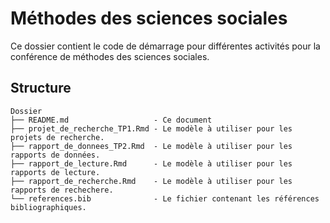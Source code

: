 # Méthodes des sciences sociales

Ce dossier contient le code de démarrage pour différentes activités pour la conférence de méthodes des sciences sociales.

## Structure


```
Dossier
├── README.md                   - Ce document
├── projet_de_recherche_TP1.Rmd - Le modèle à utiliser pour les projets de recherche.
├── rapport_de_donnees_TP2.Rmd  - Le modèle à utiliser pour les rapports de données.
├── rapport_de_lecture.Rmd      - Le modèle à utiliser pour les rapports de lecture.
├── rapport_de_recherche.Rmd    - Le modèle à utiliser pour les rapports de rechechere.
└── references.bib              - Le fichier contenant les références bibliographiques.
```

